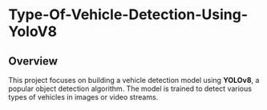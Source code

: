 # Type-Of-Vehicle-Detection-Using-YoloV8

## Overview

This project focuses on building a vehicle detection model using **YOLOv8**, a popular object detection algorithm. The model is trained to detect various types of vehicles in images or video streams.
